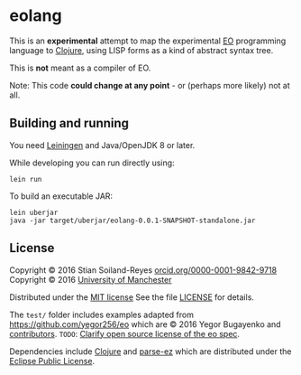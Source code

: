 # eolang

This is an **experimental** attempt to map the
experimental [EO](https://github.com/yegor256/eo) programming
language to [Clojure](http://clojure.org/), using LISP forms
as a kind of abstract syntax tree.  

This is **not** meant as a compiler of EO.

Note: This code **could change at any point** - or (perhaps more likely)
not at all.

## Building and running

You need [Leiningen](http://leiningen.org/) and Java/OpenJDK 8 or later.

While developing you can run directly using:

    lein run

To build an executable JAR:

    lein uberjar
    java -jar target/uberjar/eolang-0.0.1-SNAPSHOT-standalone.jar


## License

Copyright © 2016 Stian Soiland-Reyes [orcid.org/0000-0001-9842-9718](http://orcid.org/0000-0001-9842-9718/)
Copyright © 2016 [University of Manchester](http://www.esciencelab.org.uk/)

Distributed under the [MIT license](https://opensource.org/licenses/MIT)
See the file [LICENSE](LICENSE) for details.

The `test/` folder includes examples adapted from https://github.com/yegor256/eo
which are © 2016 Yegor Bugayenko and
[contributors](https://github.com/yegor256/eo/graphs/contributors).
`TODO`: [Clarify open source license of the eo spec](https://github.com/yegor256/eo/issues/64).

Dependencies include [Clojure](http://clojure.org/) and
[parse-ez](https://github.com/protoflex/parse-ez) which are distributed
under the [Eclipse Public License](www.eclipse.org/legal/epl-v10.html).
